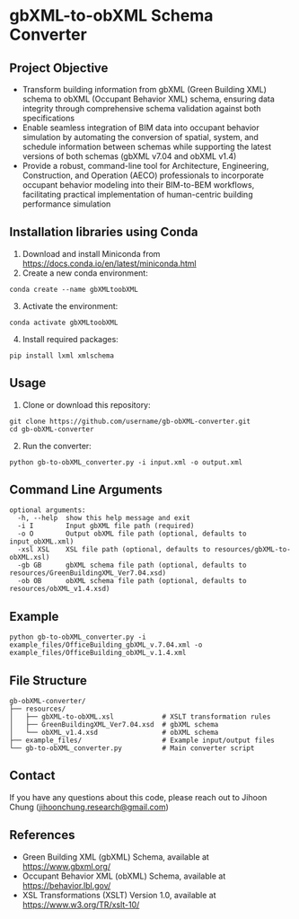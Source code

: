 # gbXML-to-obXML Schema Converter

## Project Objective
- Transform building information from gbXML (Green Building XML) schema to obXML (Occupant Behavior XML) schema, ensuring data integrity through comprehensive schema validation against both specifications
- Enable seamless integration of BIM data into occupant behavior simulation by automating the conversion of spatial, system, and schedule information between schemas while supporting the latest versions of both schemas (gbXML v7.04 and obXML v1.4)
- Provide a robust, command-line tool for Architecture, Engineering, Construction, and Operation (AECO) professionals to incorporate occupant behavior modeling into their BIM-to-BEM workflows, facilitating practical implementation of human-centric building performance simulation

## Installation libraries using Conda
1. Download and install Miniconda from https://docs.conda.io/en/latest/miniconda.html
2. Create a new conda environment:
```
conda create --name gbXMLtoobXML
```
3. Activate the environment:
```
conda activate gbXMLtoobXML
```
4. Install required packages:
```
pip install lxml xmlschema
```

## Usage
1. Clone or download this repository:
```
git clone https://github.com/username/gb-obXML-converter.git
cd gb-obXML-converter
```
2. Run the converter:
```
python gb-to-obXML_converter.py -i input.xml -o output.xml
```

## Command Line Arguments
```
optional arguments:
  -h, --help  show this help message and exit
  -i I        Input gbXML file path (required)
  -o O        Output obXML file path (optional, defaults to input_obXML.xml)
  -xsl XSL    XSL file path (optional, defaults to resources/gbXML-to-obXML.xsl)
  -gb GB      gbXML schema file path (optional, defaults to resources/GreenBuildingXML_Ver7.04.xsd)
  -ob OB      obXML schema file path (optional, defaults to resources/obXML_v1.4.xsd)
```

## Example
```
python gb-to-obXML_converter.py -i example_files/OfficeBuilding_gbXML_v.7.04.xml -o example_files/OfficeBuilding_obXML_v.1.4.xml
```

## File Structure
```
gb-obXML-converter/
├── resources/
│   ├── gbXML-to-obXML.xsl            # XSLT transformation rules
│   ├── GreenBuildingXML_Ver7.04.xsd  # gbXML schema
│   └── obXML_v1.4.xsd                # obXML schema
├── example_files/                    # Example input/output files
└── gb-to-obXML_converter.py          # Main converter script
```

## Contact
If you have any questions about this code, please reach out to Jihoon Chung (jihoonchung.research@gmail.com)

## References
- Green Building XML (gbXML) Schema, available at https://www.gbxml.org/
- Occupant Behavior XML (obXML) Schema, available at https://behavior.lbl.gov/
- XSL Transformations (XSLT) Version 1.0, available at https://www.w3.org/TR/xslt-10/

